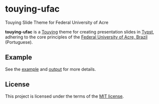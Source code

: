 # touying-ufac

Touying Slide Theme for Federal University of Acre

**touying-ufac** is a [Touying](https://touying-typ.github.io/) theme for creating presentation slides in [Typst](https://typst.app/), adhering to the core principles of the [Federal University of Acre, Brazil](https://pt.wikipedia.org/wiki/Universidade_Federal_do_Acre) (Portuguese).

## Example

See the [example](./example/example.typ) and [output](./example/example.pdf) for more details.

## License

This project is licensed under the terms of the [MIT license](./LICENSE).
